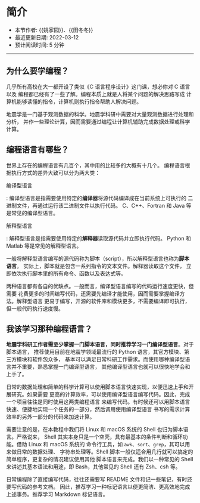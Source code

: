 # 简介

- 本节作者: {{姚家园}}、{{田冬冬}}
- 最近更新日期: 2022-03-12
- 预计阅读时间: 5 分钟

---

## 为什么要学编程？

几乎所有高校在大一都开设了类似《C 语言程序设计》这门课，想必你对 C 语言以及
编程都已经有了一些了解。编程本质上就是人将某个问题的解决思路写成
计算机能够读懂的指令，计算机则执行指令帮助人解决问题。

地震学是一门基于观测数据的科学。地震学科研中需要对大量观测数据进行处理和分析，
并作一些理论计算，因而需要通过编程让计算机辅助完成数据处理或科学计算。

## 编程语言有哪些？

世界上存在的编程语言有几百个，其中用的比较多的大概有十几个。
编程语言根据执行方式的差异大致可以分为两大类：

编译型语言

: 编译型语言是指需要使用特定的**编译器**将源代码编译成在当前系统上可执行的
  二进制文件，再通过运行该二进制文件以执行代码。
  C、C++、Fortran 和 Java 等是常见的编译型语言。

解释型语言

: 解释型语言是指需要使用特定的**解释器**读取源代码并立即执行代码。
  Python 和 Matlab 等是常见的解释型语言。

  一般将解释型语言编写的源代码称为脚本（script），所以解释型语言也称为**脚本语言**。
  实际上，脚本就是包含一系列指令的文本文件。解释器读取这个文件，
  立即依次执行脚本里的所有命令、函数以及表达式等。

两种语言都有各自的优缺点。一般而言，编译型语言编写的代码运行速度更快，但需要
花费更多的时间编写代码，还需要先编译才能使用，因而需要掌握编译方法。解释型语言
更易于编写，开源的软件库和模块更多，不需要编译即可执行，但一般代码执行速度慢。

## 我该学习那种编程语言？

**地震学科研工作者需至少掌握一门脚本语言，同时推荐学习一门编译型语言**。对于脚本语言，
推荐使用目前在地震学领域最流行的 Python 语言，其官方模块、第三方模块和软件包众多，
基本可以满足日常科研工作需求。而使用哪种编译型语言并不重要，熟悉掌握一门编译型语言，
其他编译型语言也就可以很快地学会和上手了。

日常的数据处理和简单的科学计算可以使用脚本语言快速实现，以便迅速上手和开展研究。如果需要
更高的计算效率，可以使用编译型语言编写代码。因此，完成一个项目往往是同时使用这两类编程语言
来编写代码。有时候还可以用脚本语言快速、便捷地实现一个任务的一部分，然后调用使用编译型语言
书写的需求计算效率的另外一部分的代码来加速计算。

需要注意的是，在本教程中我们将 Linux 和 macOS 系统的 Shell 也归为脚本语言。严格说来，
Shell 其实本身只是一个空壳，具有最基本的条件判断和循环功能。借助 Linux 和 macOS 系统的
命令行工具，如 `awk`、`sort`、`grep`，其可以用来做日常的数据处理、
字符串处理等。Shell 脚本一般仅适合用几行就可以搞定的简单程序，更复杂的情况建议使用其他
脚本语言来完成。我们以一种常见的 Shell 来讲述其基本语法和用途，即 Bash，其他常见的 Shell
还有 Zsh、csh 等。

日常编程除了直接编写代码，往往还需要写 README 文件和记一些笔记，有时还要写代码的参考文档。
因此，推荐学习一种标记语言以便更简洁、更高效地完成上述事务。推荐学习 Markdown 标记语言。
